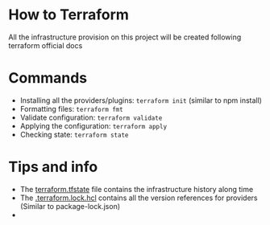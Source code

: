 # How to Terraform
All the infrastructure provision on this project will be created following terraform official docs

# Commands
* Installing all the providers/plugins: `terraform init` (similar to npm install)
* Formatting files: `terraform fmt`
* Validate configuration: `terraform validate`
* Applying the configuration: `terraform apply`
* Checking state: `terraform state`

# Tips and info
* The [terraform.tfstate](terraform.tfstate) file contains the infrastructure history along time
* The [.terraform.lock.hcl](.terraform.lock.hcl) contains all the version references for providers (Similar to package-lock.json)
* 